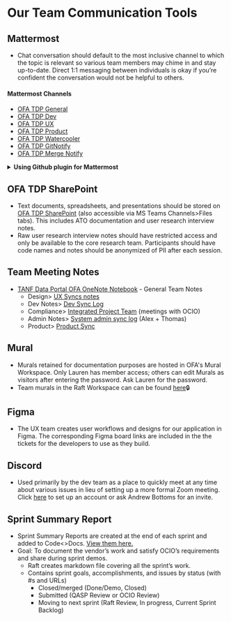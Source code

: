 # Our Team Communication Tools  
 

## Mattermost 

- Chat conversation should default to the most inclusive channel to which the topic is relevant so various team members may chime in and stay up-to-date. Direct 1:1 messaging between individuals is okay if you’re confident the conversation would not be helpful to others.

#### Mattermost Channels
- [OFA TDP General](https://mattermost.goraft.tech/goraft/channels/guest-ofa-tdp-general)
- [OFA TDP Dev](https://mattermost.goraft.tech/goraft/channels/ofa-tdp-dev)
- [OFA TDP UX](https://mattermost.goraft.tech/goraft/channels/ofa-tdp-ux)
- [OFA TDP Product](https://mattermost.goraft.tech/goraft/channels/ofa-tdp-product)
- [OFA TDP Watercooler](https://mattermost.goraft.tech/goraft/channels/guest-ofa-tdp-watercooler)
- [OFA TDP GitNotify](https://mattermost.goraft.tech/goraft/channels/guest-ofa-tdp-gitnotify)
- [OFA TDP Merge Notify](https://mattermost.goraft.tech/goraft/channels/ofa-tdp-merge-notify)

**<details><summary>Using Github plugin for Mattermost</summary>**

- Assuming you are logged into Mattermost, run the following command in any channel or private message (it will only be visible to you):
```
/github connect
```
![GM1](https://user-images.githubusercontent.com/84722778/146232950-1a310996-5e64-482d-b09a-0103021afb8b.JPG)

- This will prompt the Github bot to send you a link to click on to authorize Github.
![GM2](https://user-images.githubusercontent.com/84722778/146232963-c1626705-95f9-4efd-ab65-de47aa4f5648.JPG)

- After authorizing, you will have a private channel as well as this icon summary view like seen here:
![GM3](https://user-images.githubusercontent.com/84722778/146232971-93110e31-8e76-4e7c-9c49-8c1b90c858b2.png)

- You can expect a daily message at 9am (configurable) to detail your work:
![GM4](https://user-images.githubusercontent.com/84722778/146232982-41f2bfbb-bdaf-4ccf-8c74-254bcfab2927.png)
</details>

## OFA TDP SharePoint

- Text documents, spreadsheets, and presentations should be stored on [OFA TDP SharePoint](https://hhsgov.sharepoint.com/sites/TANFDataPortalOFA/Shared%20Documents/Forms/AllItems.aspx) (also accessible via MS Teams Channels>Files tabs). This includes ATO documentation and user research interview notes. 
- Raw user research interview notes should have restricted access and only be available to the core research team. Participants should have code names and notes should be anonymized of PII after each session. 

## Team Meeting Notes
- [TANF Data Portal OFA OneNote Notebook](https://hhsgov.sharepoint.com/sites/TANFDataPortalOFA/_layouts/15/Doc.aspx?sourcedoc={cbce2e75-17b2-4e70-b422-60d034fcd4af}&action=edit&wd=target%28General.one%7C76fa641e-4d01-436b-a079-42ae19270071%2FGeneral%20Links%7C38eda373-ae66-41ed-9d2d-e7b010d5b312%2F%29) - General Team Notes
    - Design> [UX Syncs notes](https://hhsgov.sharepoint.com/sites/TANFDataPortalOFA/_layouts/15/Doc.aspx?sourcedoc={cbce2e75-17b2-4e70-b422-60d034fcd4af}&action=edit&wd=target%28Design.one%7Cdbe726f5-a7de-47ea-9b06-762171b1b037%2FUX%20Syncs%20notes%7Cf807fbc2-85f3-478d-a006-83fac1fab7c8%2F%29&wdorigin=703)
    - Dev Notes> [Dev Sync Log](https://hhsgov.sharepoint.com/sites/TANFDataPortalOFA/_layouts/15/Doc.aspx?sourcedoc={cbce2e75-17b2-4e70-b422-60d034fcd4af}&action=edit&wd=target%28Dev%20Notes.one%7C3dbb7d3a-694d-4f1c-a656-f907991c1f7d%2FDev%20Sync%20Log%7C20d48c6a-07e6-48f5-9298-c8fde905ebec%2F%29&wdorigin=703)
    - Compliance> [Integrated Project Team](https://hhsgov.sharepoint.com/sites/TANFDataPortalOFA/_layouts/15/Doc.aspx?sourcedoc={cbce2e75-17b2-4e70-b422-60d034fcd4af}&action=edit&wd=target%28Compliance.one%7Cd9b65ab8-bf29-476a-a652-d003714e50a4%2FIntegrated%20Project%20Team%7Ccf116bf0-9c5b-4cd5-90c7-7703e843b485%2F%29&wdorigin=703) (meetings with OCIO)
    - Admin Notes> [System admin sync log](https://hhsgov.sharepoint.com/sites/TANFDataPortalOFA/_layouts/15/Doc.aspx?sourcedoc={cbce2e75-17b2-4e70-b422-60d034fcd4af}&action=edit&wd=target%28Admin%20Notes.one%7C8e533710-461e-4b99-a33c-94e9b67b197e%2FSystem%20admin%20sync%20log%7C47928620-33e4-4cd0-8a3c-0542b83ef9b0%2F%29&wdorigin=703) (Alex + Thomas)
    - Product> [Product Sync](https://hhsgov.sharepoint.com/sites/TANFDataPortalOFA/_layouts/15/Doc.aspx?sourcedoc={cbce2e75-17b2-4e70-b422-60d034fcd4af}&action=edit&wd=target%28Product.one%7Ccfbcc7fb-4b00-4c43-9e29-70bdedd83b98%2FProduct%20Sync%7Cdcf2afc2-a4f6-475c-a62f-af447a19c6dd%2F%29&wdorigin=703)

## Mural  

- Murals retained for documentation purposes are hosted in OFA's Mural Workspace. Only Lauren has member access; others can edit Murals as visitors after entering the password. Ask Lauren for the password.
- Team murals in the Raft Workspace can can be found [here](https://app.mural.co/t/raft2792/r/1594813413552)🔒

## Figma
- The UX team creates user workflows and designs for our application in Figma. The corresponding Figma board links are included in the the tickets for the developers to use as they build. 

## Discord
- Used primarily by the dev team as a place to quickly meet at any time about various issues in lieu of setting up a more formal Zoom meeting. Click [here](https://discord.gg/evMSvZCyMv) to set up an account or ask Andrew Bottoms for an invite.
 
## Sprint Summary Report 

- Sprint Summary Reports are created at the end of each sprint and added to Code<>Docs. [View them here.](https://github.com/raft-tech/TANF-app/tree/develop/docs/Sprint-Review)
- Goal: To document the vendor’s work and satisfy OCIO’s requirements and share during sprint demos.
  - Raft creates markdown file covering all the sprint’s work. 
  - Contains sprint goals, accomplishments, and issues by status (with #s and URLs)
      - Closed/merged (Done/Demo, Closed) 
      - Submitted (QASP Review or OCIO Review)
      - Moving to next sprint (Raft Review, In progress, Current Sprint Backlog)  